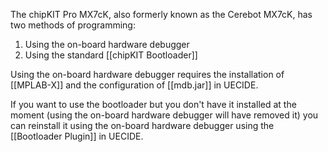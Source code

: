 The chipKIT Pro MX7cK, also formerly known as the Cerebot MX7cK, has two methods of programming:

1. Using the on-board hardware debugger
2. Using the standard [[chipKIT Bootloader]]

Using the on-board hardware debugger requires the installation of [[MPLAB-X]] and the configuration of [[mdb.jar]] in UECIDE.

If you want to use the bootloader but you don't have it installed at the moment (using the on-board hardware debugger will have removed it) you can reinstall it using the on-board hardware debugger using the [[Bootloader Plugin]] in UECIDE.